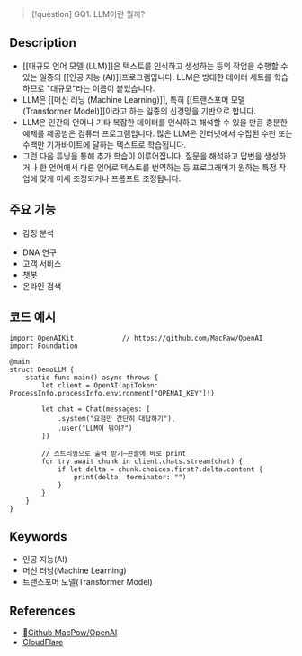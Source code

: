 >[!question]
>GQ1. LLM이란 뭘까?

## Description
- [[대규모 언어 모델 (LLM)]]은 텍스트를 인식하고 생성하는 등의 작업을 수행할 수 있는 일종의 [[인공 지능 (AI)]]프로그램입니다. LLM은 방대한 데이터 세트를 학습하므로 "대규모"라는 이름이 붙었습니다. 
- LLM은 [[머신 러닝 (Machine Learning)]], 특히 [[트랜스포머 모델 (Transformer Model)]]이라고 하는 일종의 신경망을 기반으로 합니다.
- LLM은 인간의 언어나 기타 복잡한 데이터를 인식하고 해석할 수 있을 만큼 충분한 예제를 제공받은 컴퓨터 프로그램입니다. 많은 LLM은 인터넷에서 수집된 수천 또는 수백만 기가바이트에 달하는 텍스트로 학습됩니다. 
- 그런 다음 튜닝을 통해 추가 학습이 이루어집니다. 질문을 해석하고 답변을 생성하거나 한 언어에서 다른 언어로 텍스트를 번역하는 등 프로그래머가 원하는 특정 작업에 맞게 미세 조정되거나 프롬프트 조정됩니다.

## 주요 기능
+ 감정 분석
- DNA 연구
- 고객 서비스
- 챗봇
- 온라인 검색

## 코드 예시
```
import OpenAIKit            // https://github.com/MacPaw/OpenAI
import Foundation

@main
struct DemoLLM {
    static func main() async throws {
        let client = OpenAI(apiToken: ProcessInfo.processInfo.environment["OPENAI_KEY"]!)

        let chat = Chat(messages: [
            .system("요점만 간단히 대답하기"),
            .user("LLM이 뭐야?")
        ])

        // 스트리밍으로 출력 받기—콘솔에 바로 print
        for try await chunk in client.chats.stream(chat) {
            if let delta = chunk.choices.first?.delta.content {
                print(delta, terminator: "")
            }
        }
    }
}
```

## Keywords
+ 인공 지능(AI)
+ 머신 러닝(Machine Learning)
+ 트랜스포머 모델(Transformer Model)

## References
- [Github MacPow/OpenAI](https://github.com/MacPaw/OpenAI)
- [CloudFlare](https://www.cloudflare.com/learning/ai/what-is-large-language-model/)